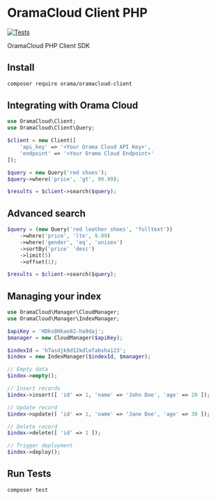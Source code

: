 # OramaCloud Client PHP

[![Tests](https://github.com/askorama/oramacloud-client-php/actions/workflows/tests.yml/badge.svg)](https://github.com/askorama/oramacloud-client-php/actions/workflows/tests.yml)

OramaCloud PHP Client SDK

## Install

```sh
composer require orama/oramacloud-client
```

## Integrating with Orama Cloud

```php
use OramaCloud\Client;
use OramaCloud\Client\Query;

$client = new Client([
    'api_key' => '<Your Orama Cloud API Key>',
    'endpoint' => '<Your Orama Cloud Endpoint>'
]);

$query = new Query('red shoes');
$query->where('price', 'gt', 99.99);

$results = $client->search($query);
```

## Advanced search

```php
$query = (new Query('red leather shoes', 'fulltext'))
    ->where('price', 'lte', 9.99)
    ->where('gender', 'eq', 'unisex')
    ->sortBy('price' 'desc')
    ->limit(5)
    ->offset(1);

$results = $client->search($query);
```

## Managing your index

```php
use OramaCloud\Manager\CloudManager;
use OramaCloud\Manager\IndexManager;

$apiKey = 'HDks8Hkao82-ha9daj';
$manager = new CloudManager($apiKey);

$indexId = 'h7asdjk9d12kdlofabsha123';
$index = new IndexManager($indexId, $manager);

// Empty data
$index->empty();

// Insert records
$index->insert([ 'id' => 1, 'name' => 'John Doe', 'age' => 20 ]);

// Update record
$index->update([ 'id' => 1, 'name' => 'Jane Doe', 'age' => 30 ]);

// Delete record
$index->delete([ 'id' => 1 ]);

// Trigger deployment
$index->deploy();
```

## Run Tests

```sh
composer test
```
